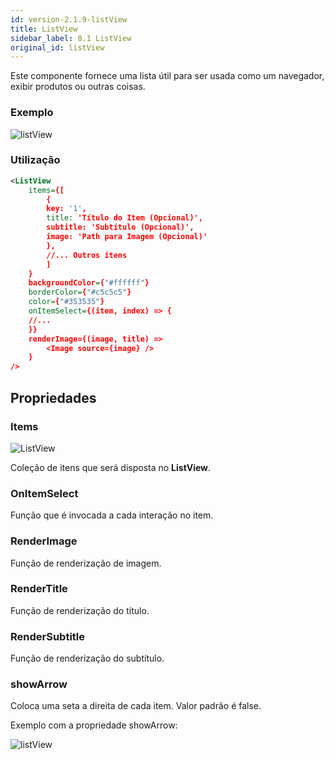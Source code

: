 ```yaml
---
id: version-2.1.9-listView
title: ListView
sidebar_label: 8.1 ListView
original_id: listView
---
```


Este componente fornece uma lista útil para ser usada como um navegador, exibir produtos ou outras coisas.



### Exemplo

![listView](assets/images_components/v2.0.0/listView.png)

### Utilização

```xml harmony
<ListView
    items={[
        {
        key: '1',
        title: 'Título do Item (Opcional)',
        subtitle: 'Subtítulo (Opcional)',
        image: 'Path para Imagem (Opcional)'
        },
        //... Outros itens
        ]
    }
    backgroundColor={"#ffffff"}
    borderColor={"#c5c5c5"}
    color={"#353535"}
    onItemSelect={(item, index) => {
    //...
    }}
    renderImage={(image, title) =>
        <Image source={image} />
    }
/>
```


## Propriedades

### Items
![ListView](assets/badge_required.svg)


Coleção de itens que será disposta no **ListView**.

### OnItemSelect

Função que é invocada a cada interação no item.

### RenderImage

Função de renderização de imagem.

### RenderTitle

Função de renderização do título.

### RenderSubtitle

Função de renderização do subtítulo.

### showArrow

Coloca uma seta a direita de cada item. Valor padrão é false.

Exemplo com a propriedade showArrow:

![listView](assets/images_components/listview-arrow.png)

